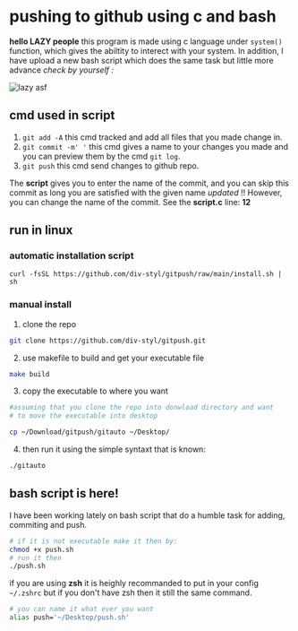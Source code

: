 # **pushing to github using c and bash**

**hello LAZY people**
this program is made using c language under ```system()``` function, which gives the abiltity to interect with your system. In addition, I have upload a new bash script which does the same task but little more advance *check by yourself :*

![lazy asf](https://media.giphy.com/media/v1.Y2lkPTc5MGI3NjExeG05c3lrMmltaGRvd2M1eDh4bGJwejNhcnB2bWV6aGJ6MXVteGE4MCZlcD12MV9pbnRlcm5hbF9naWZfYnlfaWQmY3Q9Zw/Hn1VPQRmzEZUc/giphy.gif)

## cmd used in script

1. ```git add -A``` this cmd tracked and add all files that you made change in.
2. ```git commit -m' '``` this cmd gives a name to your changes you made and you can preview them by the cmd ```git log```.
3. ```git push``` this cmd send changes to github repo.

The **script** gives you to enter the name of the commit, and you can skip this commit as long you are satisfied with the given name _updated_ !! However, you can change the name of the commit. See the **script.c** line: **12**

## **run in linux**

### **automatic installation script**

```curl -fsSL https://github.com/div-styl/gitpush/raw/main/install.sh | sh```

### manual install

1. clone the repo

```bash
git clone https://github.com/div-styl/gitpush.git
```

2. use makefile to build and get your executable file

```bash
make build
```

3. copy the executable to where you want

```bash
#assuming that you clone the repo into donwload directory and want
# to move the executable into desktop

cp ~/Download/gitpush/gitauto ~/Desktop/

``` 

4. then run it using the simple syntaxt that is known:

```bash
./gitauto

```
## **bash script is here!**

I have been working lately on bash script that do a humble task for adding, commiting and push.

```bash
# if it is not executable make it then by:
chmod +x push.sh
# run it then
./push.sh
```

if you are using **zsh** it is heighly recommanded to put in your config ``~/.zshrc`` but if you don't have zsh then it still the same command.

```bash
# you can name it what ever you want
alias push='~/Desktop/push.sh'
```
